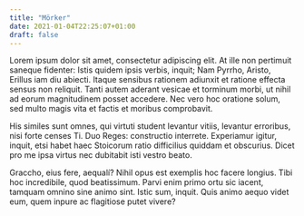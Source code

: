 ```yaml
---
title: "Mörker"
date: 2021-01-04T22:25:07+01:00
draft: false
---
```


Lorem ipsum dolor sit amet, consectetur adipiscing elit. At ille non
pertimuit saneque fidenter: Istis quidem ipsis verbis, inquit; Nam
Pyrrho, Aristo, Erillus iam diu abiecti. Itaque sensibus rationem
adiunxit et ratione effecta sensus non reliquit. Tanti autem aderant
vesicae et torminum morbi, ut nihil ad eorum magnitudinem posset
accedere. Nec vero hoc oratione solum, sed multo magis vita et factis
et moribus comprobavit.

His similes sunt omnes, qui virtuti student levantur vitiis, levantur
erroribus, nisi forte censes Ti. Duo Reges: constructio
interrete. Experiamur igitur, inquit, etsi habet haec Stoicorum ratio
difficilius quiddam et obscurius. Dicet pro me ipsa virtus nec
dubitabit isti vestro beato.

Graccho, eius fere, aequalí? Nihil opus est exemplis hoc facere
longius. Tibi hoc incredibile, quod beatissimum. Parvi enim primo ortu
sic iacent, tamquam omnino sine animo sint. Istic sum, inquit. Quis
animo aequo videt eum, quem inpure ac flagitiose putet vivere?
